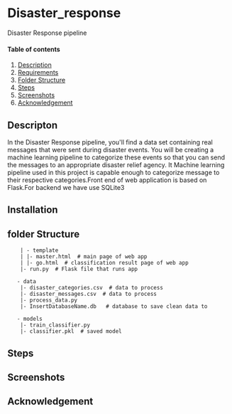# Disaster_response
Disaster Response pipeline

#### Table of contents
1. [Description](#description)
2. [Requirements](#requirements)
3. [Folder Structure](#folder)
4. [Steps](#steps)
5. [Screenshots](#screenshots)
6. [Acknowledgement](#acknowledgement)

<a name="description"></a>
## Descripton
In the Disaster Response pipeline, you'll find a data set containing real messages that were sent during disaster events. You will be creating a machine learning pipeline to categorize these events so that you can send the messages to an appropriate disaster relief agency.
It Machine learning pipeline used in this project is capable enough to categorize message to their respective categories.Front end of web application is based on Flask.For backend we have use SQLite3

<a name="requirements"></a>
## Installation

<a name="folder"></a>
## folder Structure 
```- app
    | - template
    | |- master.html  # main page of web app
    | |- go.html  # classification result page of web app
    |- run.py  # Flask file that runs app

   - data
    |- disaster_categories.csv  # data to process 
    |- disaster_messages.csv  # data to process
    |- process_data.py
    |- InsertDatabaseName.db   # database to save clean data to

   - models
    |- train_classifier.py
    |- classifier.pkl  # saved model 
```
<a name="steps"></a>
## Steps

<a name="screenshots"></a>
## Screenshots

<a name="acknowledgement"></a>
## Acknowledgement
